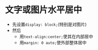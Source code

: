 # 文字或图片水平居中

- 先设置`display: block;`(特别是对图片)
- 然后
    - 用`text-align:center;`使其在内部居中
    - 用`margin: 0 auto;`使外部整体居中